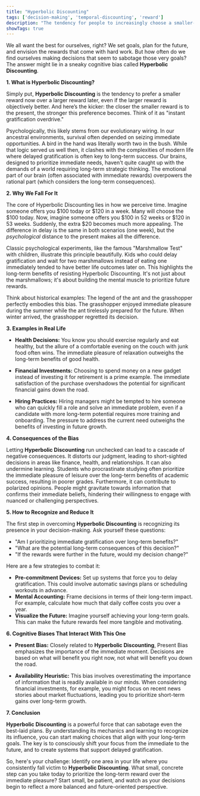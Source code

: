 ```yaml
---
title: "Hyperbolic Discounting"
tags: ['decision-making', 'temporal-discounting', 'reward']
description: "The tendency for people to increasingly choose a smaller-sooner reward over a larger-later reward as the delay occurs sooner rather than later in time."
showTags: true
---
```



We all want the best for ourselves, right? We set goals, plan for the future, and envision the rewards that come with hard work. But how often do we find ourselves making decisions that seem to sabotage those very goals? The answer might lie in a sneaky cognitive bias called **Hyperbolic Discounting**.

**1. What is Hyperbolic Discounting?**

Simply put, **Hyperbolic Discounting** is the tendency to prefer a smaller reward now over a larger reward later, even if the larger reward is objectively better. And here’s the kicker: the closer the smaller reward is to the present, the stronger this preference becomes. Think of it as "instant gratification overdrive."

Psychologically, this likely stems from our evolutionary wiring. In our ancestral environments, survival often depended on seizing immediate opportunities. A bird in the hand was literally worth two in the bush. While that logic served us well then, it clashes with the complexities of modern life where delayed gratification is often key to long-term success. Our brains, designed to prioritize immediate needs, haven't quite caught up with the demands of a world requiring long-term strategic thinking. The emotional part of our brain (often associated with immediate rewards) overpowers the rational part (which considers the long-term consequences).

**2. Why We Fall For It**

The core of Hyperbolic Discounting lies in how we perceive time. Imagine someone offers you $100 today or $120 in a week. Many will choose the $100 today. Now, imagine someone offers you $100 in 52 weeks or $120 in 53 weeks. Suddenly, the extra $20 becomes much more appealing. The difference in delay is the same in both scenarios (one week), but the *psychological* distance to the present makes all the difference.

Classic psychological experiments, like the famous "Marshmallow Test" with children, illustrate this principle beautifully. Kids who could delay gratification and wait for two marshmallows instead of eating one immediately tended to have better life outcomes later on. This highlights the long-term benefits of resisting Hyperbolic Discounting. It's not just about the marshmallows; it's about building the mental muscle to prioritize future rewards.

Think about historical examples: The legend of the ant and the grasshopper perfectly embodies this bias. The grasshopper enjoyed immediate pleasure during the summer while the ant tirelessly prepared for the future. When winter arrived, the grasshopper regretted its decision.

**3. Examples in Real Life**

*   **Health Decisions:** You know you should exercise regularly and eat healthy, but the allure of a comfortable evening on the couch with junk food often wins. The immediate pleasure of relaxation outweighs the long-term benefits of good health.

*   **Financial Investments:** Choosing to spend money on a new gadget instead of investing it for retirement is a prime example. The immediate satisfaction of the purchase overshadows the potential for significant financial gains down the road.

*   **Hiring Practices:** Hiring managers might be tempted to hire someone who can quickly fill a role and solve an immediate problem, even if a candidate with more long-term potential requires more training and onboarding. The pressure to address the current need outweighs the benefits of investing in future growth.

**4. Consequences of the Bias**

Letting **Hyperbolic Discounting** run unchecked can lead to a cascade of negative consequences. It distorts our judgment, leading to short-sighted decisions in areas like finance, health, and relationships. It can also undermine learning. Students who procrastinate studying often prioritize the immediate pleasure of leisure over the long-term benefits of academic success, resulting in poorer grades. Furthermore, it can contribute to polarized opinions. People might gravitate towards information that confirms their immediate beliefs, hindering their willingness to engage with nuanced or challenging perspectives.

**5. How to Recognize and Reduce It**

The first step in overcoming **Hyperbolic Discounting** is recognizing its presence in your decision-making. Ask yourself these questions:

*   "Am I prioritizing immediate gratification over long-term benefits?"
*   "What are the potential long-term consequences of this decision?"
*   "If the rewards were further in the future, would my decision change?"

Here are a few strategies to combat it:

*   **Pre-commitment Devices:** Set up systems that force you to delay gratification. This could involve automatic savings plans or scheduling workouts in advance.
*   **Mental Accounting:** Frame decisions in terms of their long-term impact. For example, calculate how much that daily coffee costs you over a year.
*   **Visualize the Future:** Imagine yourself achieving your long-term goals. This can make the future rewards feel more tangible and motivating.

**6. Cognitive Biases That Interact With This One**

*   **Present Bias:** Closely related to **Hyperbolic Discounting**, Present Bias emphasizes the importance of the immediate moment. Decisions are based on what will benefit you right now, not what will benefit you down the road.

*   **Availability Heuristic:** This bias involves overestimating the importance of information that is readily available in our minds. When considering financial investments, for example, you might focus on recent news stories about market fluctuations, leading you to prioritize short-term gains over long-term growth.

**7. Conclusion**

**Hyperbolic Discounting** is a powerful force that can sabotage even the best-laid plans. By understanding its mechanics and learning to recognize its influence, you can start making choices that align with your long-term goals. The key is to consciously shift your focus from the immediate to the future, and to create systems that support delayed gratification.

So, here's your challenge: Identify one area in your life where you consistently fall victim to **Hyperbolic Discounting**. What small, concrete step can you take today to prioritize the long-term reward over the immediate pleasure? Start small, be patient, and watch as your decisions begin to reflect a more balanced and future-oriented perspective.

